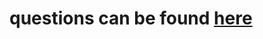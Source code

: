 # questions can be found [here](https://docs.google.com/document/d/1Zeat2gn_DdCchMOh0sBk4UIJ6b6PHPhVWOjjbwk7EIk/edit?usp=sharing)
